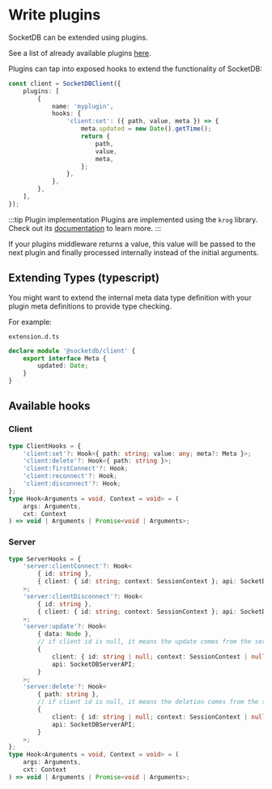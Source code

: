 # Write plugins

SocketDB can be extended using plugins.

See a list of already available plugins [here](plugins).

Plugins can tap into exposed hooks to extend the functionality of SocketDB:

```ts
const client = SocketDBClient({
	plugins: [
		{
			name: 'myplugin',
			hooks: {
				'client:set': ({ path, value, meta }) => {
					meta.updated = new Date().getTime();
					return {
						path,
						value,
						meta,
					};
				},
			},
		},
	],
});
```

:::tip Plugin implementation
Plugins are implemented using the `krog` library. Check out its [documentation](https://github.com/TimoBechtel/krog) to learn more.
:::

If your plugins middleware returns a value, this value will be passed to the next plugin
and finally processed internally instead of the initial arguments.

## Extending Types (typescript)

You might want to extend the internal meta data type definition with your plugin meta definitions to provide type checking.

For example:

`extension.d.ts`

```ts
declare module '@socketdb/client' {
	export interface Meta {
		updated: Date;
	}
}
```

## Available hooks

### Client

```ts
type ClientHooks = {
	'client:set'?: Hook<{ path: string; value: any; meta?: Meta }>;
	'client:delete'?: Hook<{ path: string }>;
	'client:firstConnect'?: Hook;
	'client:reconnect'?: Hook;
	'client:disconnect'?: Hook;
};
type Hook<Arguments = void, Context = void> = (
	args: Arguments,
	cxt: Context
) => void | Arguments | Promise<void | Arguments>;
```

### Server

```ts
type ServerHooks = {
	'server:clientConnect'?: Hook<
		{ id: string },
		{ client: { id: string; context: SessionContext }; api: SocketDBServerAPI }
	>;
	'server:clientDisconnect'?: Hook<
		{ id: string },
		{ client: { id: string; context: SessionContext }; api: SocketDBServerAPI }
	>;
	'server:update'?: Hook<
		{ data: Node },
		// if client id is null, it means the update comes from the server
		{
			client: { id: string | null; context: SessionContext | null };
			api: SocketDBServerAPI;
		}
	>;
	'server:delete'?: Hook<
		{ path: string },
		// if client id is null, it means the deletion comes from the server
		{
			client: { id: string | null; context: SessionContext | null };
			api: SocketDBServerAPI;
		}
	>;
};
type Hook<Arguments = void, Context = void> = (
	args: Arguments,
	cxt: Context
) => void | Arguments | Promise<void | Arguments>;
```
